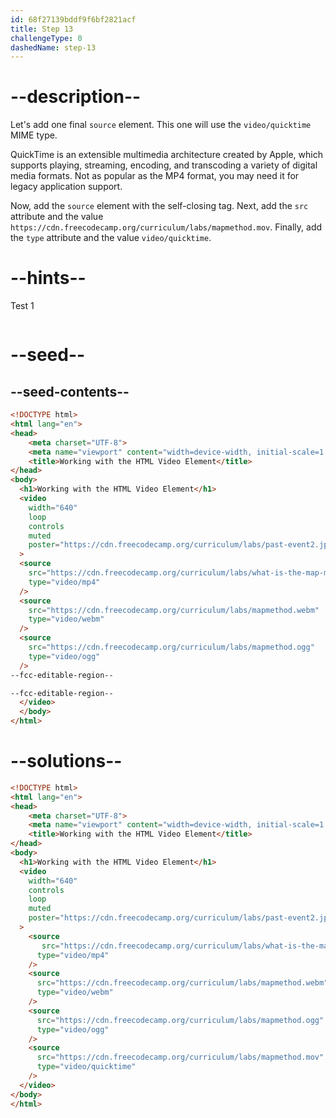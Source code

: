 ```yaml
---
id: 68f27139bddf9f6bf2821acf
title: Step 13
challengeType: 0
dashedName: step-13
---
```


# --description--

Let's add one final `source` element. This one will use the `video/quicktime` MIME type.

QuickTime is an extensible multimedia architecture created by Apple,
which supports playing, streaming, encoding, and transcoding a variety
of digital media formats. Not as popular as the MP4 format, you may need it
for legacy application support.

Now, add the `source` element with the self-closing tag. Next, add the `src` attribute
and the value `https://cdn.freecodecamp.org/curriculum/labs/mapmethod.mov`.
Finally, add the `type` attribute and the value `video/quicktime`.

# --hints--

Test 1

```js

```

# --seed--

## --seed-contents--

```html
<!DOCTYPE html>
<html lang="en">
<head>
    <meta charset="UTF-8">
    <meta name="viewport" content="width=device-width, initial-scale=1.0">
    <title>Working with the HTML Video Element</title>
</head>
<body>
  <h1>Working with the HTML Video Element</h1>
  <video
    width="640"
    loop
    controls
    muted
    poster="https://cdn.freecodecamp.org/curriculum/labs/past-event2.jpg"
  >
  <source
    src="https://cdn.freecodecamp.org/curriculum/labs/what-is-the-map-method-and-how-does-it-work.mp4"
    type="video/mp4"
  />
  <source
    src="https://cdn.freecodecamp.org/curriculum/labs/mapmethod.webm"
    type="video/webm"
  />
  <source
    src="https://cdn.freecodecamp.org/curriculum/labs/mapmethod.ogg"
    type="video/ogg"
  />
--fcc-editable-region--

--fcc-editable-region--
  </video>
  </body>
</html>
```

# --solutions--

```html
<!DOCTYPE html>
<html lang="en">
<head>
    <meta charset="UTF-8">
    <meta name="viewport" content="width=device-width, initial-scale=1.0">
    <title>Working with the HTML Video Element</title>
</head>
<body>
  <h1>Working with the HTML Video Element</h1>
  <video
    width="640"
    controls
    loop
    muted
    poster="https://cdn.freecodecamp.org/curriculum/labs/past-event2.jpg"
  >
    <source
       src="https://cdn.freecodecamp.org/curriculum/labs/what-is-the-map-method-and-how-does-it-work.mp4"
      type="video/mp4"
    />
    <source
      src="https://cdn.freecodecamp.org/curriculum/labs/mapmethod.webm"
      type="video/webm"
    />
    <source
      src="https://cdn.freecodecamp.org/curriculum/labs/mapmethod.ogg"
      type="video/ogg"
    />
    <source
      src="https://cdn.freecodecamp.org/curriculum/labs/mapmethod.mov"
      type="video/quicktime"
    />
  </video>
</body>
</html>
```
